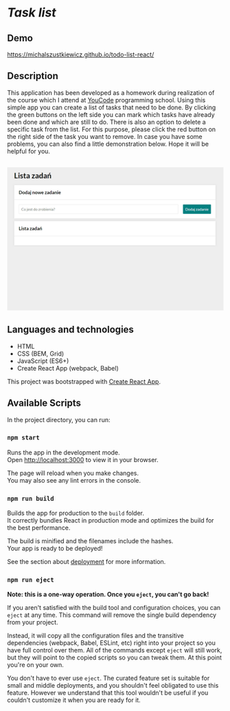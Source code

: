 # *Task list*

## Demo

https://michalszustkiewicz.github.io/todo-list-react/

## Description

This application has been developed as a homework during realization of the course which I attend at [YouCode](https://youcode.pl/) programming school. Using this simple app you can create a list of tasks that need to be done. By clicking the green buttons on the left side you can mark which tasks have already been done and which are still to do. There is also an option to delete a specific task from the list. For this purpose, please click the red button on the right side of the task you want to remove. In case you have some problems, you can also find a little demonstration below. Hope it will be helpful for you.

##

![task-list](public/images/task-list.gif)

## Languages and technologies

- HTML
- CSS (BEM, Grid)
- JavaScript (ES6+)
- Create React App (webpack, Babel)

This project was bootstrapped with [Create React App](https://github.com/facebook/create-react-app).

## Available Scripts

In the project directory, you can run:

### `npm start`

Runs the app in the development mode.\
Open [http://localhost:3000](http://localhost:3000) to view it in your browser.

The page will reload when you make changes.\
You may also see any lint errors in the console.

### `npm run build`

Builds the app for production to the `build` folder.\
It correctly bundles React in production mode and optimizes the build for the best performance.

The build is minified and the filenames include the hashes.\
Your app is ready to be deployed!

See the section about [deployment](https://facebook.github.io/create-react-app/docs/deployment) for more information.

### `npm run eject`

**Note: this is a one-way operation. Once you `eject`, you can't go back!**

If you aren't satisfied with the build tool and configuration choices, you can `eject` at any time. This command will remove the single build dependency from your project.

Instead, it will copy all the configuration files and the transitive dependencies (webpack, Babel, ESLint, etc) right into your project so you have full control over them. All of the commands except `eject` will still work, but they will point to the copied scripts so you can tweak them. At this point you're on your own.

You don't have to ever use `eject`. The curated feature set is suitable for small and middle deployments, and you shouldn't feel obligated to use this feature. However we understand that this tool wouldn't be useful if you couldn't customize it when you are ready for it.
